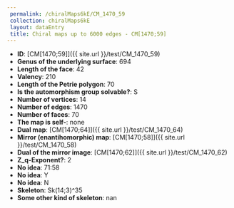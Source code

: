 ```yaml
--- 
 permalink: /chiralMaps6kE/CM_1470_59 
 collection: chiralMaps6kE
 layout: dataEntry
 title: Chiral maps up to 6000 edges - CM[1470;59]
---
```


- **ID**: [CM[1470;59]]({{ site.url }}/test/CM_1470_59)
- **Genus of the underlying surface**: 694
- **Length of the face**: 42
- **Valency**: 210
- **Length of the Petrie polygon**: 70
- **Is the automorphism group solvable?**: S
- **Number of vertices**: 14
- **Number of edges**: 1470
- **Number of faces**: 70
- **The map is self-**: none
- **Dual map**: [CM[1470;64]]({{ site.url }}/test/CM_1470_64)
- **Mirror (enantihomorphic) map**: [CM[1470;58]]({{ site.url }}/test/CM_1470_58)
- **Dual of the mirror image**: [CM[1470;62]]({{ site.url }}/test/CM_1470_62)
- **Z_q-Exponent?**: 2
- **No idea**:  71:58
- **No idea**: Y
- **No idea**: N
- **Skeleton**: Sk(14;3)^35
- **Some other kind of skeleton**: nan
